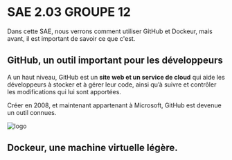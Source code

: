 # SAE 2.03 GROUPE 12

Dans cette SAE, nous verrons comment utiliser GitHub et Dockeur, mais avant, il est important de savoir ce que c'est.


## GitHub, un outil important pour les développeurs
A un haut niveau, GitHub est un **site web et un service de cloud** qui aide les développeurs à stocker et à gérer leur code, ainsi qu’à suivre et contrôler les modifications qui lui sont apportées. 

Créer en 2008, et maintenant appartenant à Microsoft, GitHub est devenue un outil connues.

![logo](https://fr.wikipedia.org/wiki/GitHub_(entreprise)#/media/Fichier:Font_Awesome_5_brands_github.svg)

## Dockeur, une machine virtuelle légère.
